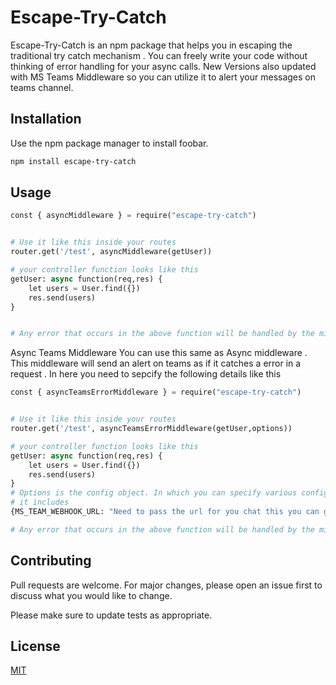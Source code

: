 # Escape-Try-Catch

Escape-Try-Catch is an npm package that helps you in escaping the traditional try catch mechanism . You can freely write your code without thinking of error handling for your async calls.
New Versions also updated with MS Teams Middleware so you can utilize it to alert your messages on teams channel.

## Installation

Use the npm package manager to install foobar.

```bash
npm install escape-try-catch
```

## Usage

```python
const { asyncMiddleware } = require("escape-try-catch")


# Use it like this inside your routes
router.get('/test', asyncMiddleware(getUser))

# your controller function looks like this
getUser: async function(req,res) {
    let users = User.find({})
    res.send(users)
}


# Any error that occurs in the above function will be handled by the middleware

```

Async Teams Middleware
You can use this same as Async middleware . This middleware will send an alert on teams as if it catches a error in a request . In here you need to sepcify the following details like this
```python
const { asyncTeamsErrorMiddleware } = require("escape-try-catch")


# Use it like this inside your routes
router.get('/test', asyncTeamsErrorMiddleware(getUser,options))

# your controller function looks like this
getUser: async function(req,res) {
    let users = User.find({})
    res.send(users)
}
# Options is the config object. In which you can specify various configurations
# it includes
{MS_TEAM_WEBHOOK_URL: "Need to pass the url for you chat this you can get from teams", "ENV": "Prod"}

# Any error that occurs in the above function will be handled by the middleware

```

## Contributing

Pull requests are welcome. For major changes, please open an issue first
to discuss what you would like to change.

Please make sure to update tests as appropriate.

## License

[MIT](https://choosealicense.com/licenses/mit/)
